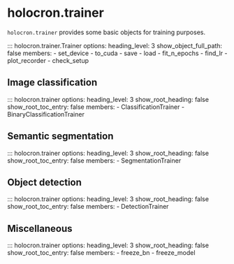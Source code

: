 # holocron.trainer

`holocron.trainer` provides some basic objects for training purposes.

::: holocron.trainer.Trainer
    options:
        heading_level: 3
        show_object_full_path: false
        members:
            - set_device
            - to_cuda
            - save
            - load
            - fit_n_epochs
            - find_lr
            - plot_recorder
            - check_setup


## Image classification

::: holocron.trainer
    options:
        heading_level: 3
        show_root_heading: false
        show_root_toc_entry: false
        members:
            - ClassificationTrainer
            - BinaryClassificationTrainer

## Semantic segmentation

::: holocron.trainer
    options:
        heading_level: 3
        show_root_heading: false
        show_root_toc_entry: false
        members:
            - SegmentationTrainer

## Object detection

::: holocron.trainer
    options:
        heading_level: 3
        show_root_heading: false
        show_root_toc_entry: false
        members:
            - DetectionTrainer

## Miscellaneous

::: holocron.trainer
    options:
        heading_level: 3
        show_root_heading: false
        show_root_toc_entry: false
        members:
            - freeze_bn
            - freeze_model
